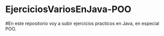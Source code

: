 # EjerciciosVariosEnJava-POO

#En este repositorio voy a subir ejercicios practicos en Java, en especial POO.
